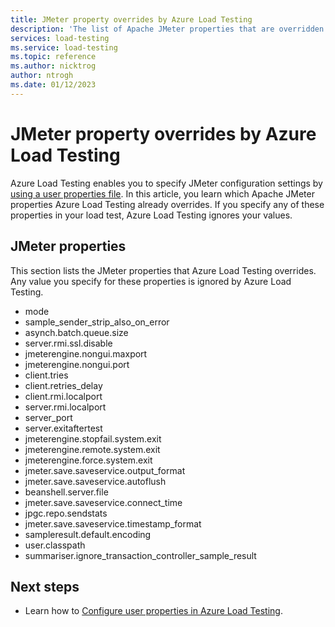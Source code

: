```yaml
---
title: JMeter property overrides by Azure Load Testing
description: 'The list of Apache JMeter properties that are overridden by Azure Load Testing. These properties are not available to redefine in your load test.'
services: load-testing
ms.service: load-testing
ms.topic: reference
ms.author: nicktrog
author: ntrogh
ms.date: 01/12/2023
---
```


# JMeter property overrides by Azure Load Testing

Azure Load Testing enables you to specify JMeter configuration settings by [using a user properties file](./how-to-configure-user-properties.md). In this article, you learn which Apache JMeter properties Azure Load Testing already overrides. If you specify any of these properties in your load test, Azure Load Testing ignores your values.

## JMeter properties

This section lists the JMeter properties that Azure Load Testing overrides. Any value you specify for these properties is ignored by Azure Load Testing.

* mode
* sample_sender_strip_also_on_error
* asynch.batch.queue.size
* server.rmi.ssl.disable
* jmeterengine.nongui.maxport
* jmeterengine.nongui.port
* client.tries
* client.retries_delay
* client.rmi.localport
* server.rmi.localport
* server_port
* server.exitaftertest
* jmeterengine.stopfail.system.exit
* jmeterengine.remote.system.exit
* jmeterengine.force.system.exit
* jmeter.save.saveservice.output_format
* jmeter.save.saveservice.autoflush
* beanshell.server.file
* jmeter.save.saveservice.connect_time
* jpgc.repo.sendstats
* jmeter.save.saveservice.timestamp_format
* sampleresult.default.encoding
* user.classpath
* summariser.ignore_transaction_controller_sample_result

## Next steps

* Learn how to [Configure user properties in Azure Load Testing](./how-to-configure-user-properties.md).
